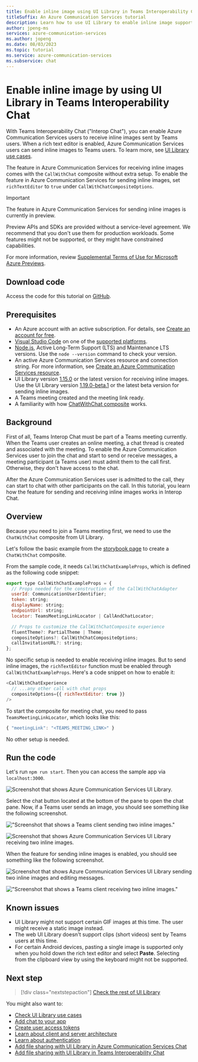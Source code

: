 ```yaml
---
title: Enable inline image using UI Library in Teams Interoperability Chat
titleSuffix: An Azure Communication Services tutorial
description: Learn how to use UI Library to enable inline image support in Teams Interoperability Chat.
author: jpeng-ms
services: azure-communication-services
ms.author: jopeng
ms.date: 08/03/2023
ms.topic: tutorial
ms.service: azure-communication-services
ms.subservice: chat
---
```


# Enable inline image by using UI Library in Teams Interoperability Chat

With Teams Interoperability Chat ("Interop Chat"), you can enable Azure Communication Services users to receive inline images sent by Teams users. When a rich text editor is enabled, Azure Communication Services users can send inline images to Teams users. To learn more, see [UI Library use cases](../concepts/ui-library/ui-library-use-cases.md).

The feature in Azure Communication Services for receiving inline images comes with the `CallWithChat` composite without extra setup. To enable the feature in Azure Communication Services for sending inline images, set `richTextEditor` to `true` under `CallWithChatCompositeOptions`.

> [!IMPORTANT]
> The feature in Azure Communication Services for sending inline images is currently in preview.
>
> Preview APIs and SDKs are provided without a service-level agreement. We recommend that you don't use them for production workloads. Some features might not be supported, or they might have constrained capabilities.
>
> For more information, review [Supplemental Terms of Use for Microsoft Azure Previews](https://azure.microsoft.com/support/legal/preview-supplemental-terms/).

## Download code

Access the code for this tutorial on [GitHub](https://github.com/Azure-Samples/communication-services-javascript-quickstarts/tree/main/ui-library-quickstart-teams-interop-meeting-chat).

## Prerequisites

- An Azure account with an active subscription. For details, see [Create an account for free](https://azure.microsoft.com/free/?WT.mc_id=A261C142F).
- [Visual Studio Code](https://code.visualstudio.com/) on one of the [supported platforms](https://code.visualstudio.com/docs/supporting/requirements#_platforms).
- [Node.js](https://nodejs.org/), Active Long-Term Support (LTS) and Maintenance LTS versions. Use the `node --version` command to check your version.
- An active Azure Communication Services resource and connection string. For more information, see [Create an Azure Communication Services resource](../quickstarts/create-communication-resource.md).
- UI Library version [1.15.0](https://www.npmjs.com/package/@azure/communication-react/v/1.15.0) or the latest version for receiving inline images. Use the UI Library version [1.19.0-beta.1](https://www.npmjs.com/package/@azure/communication-react/v/1.19.0-beta.1) or the latest beta version for sending inline images.
- A Teams meeting created and the meeting link ready.
- A familiarity with how [ChatWithChat composite](https://azure.github.io/communication-ui-library/?path=/docs/composites-call-with-chat-basicexample--basic-example) works.

## Background

First of all, Teams Interop Chat must be part of a Teams meeting currently. When the Teams user creates an online meeting, a chat thread is created and associated with the meeting. To enable the Azure Communication Services user to join the chat and start to send or receive messages, a meeting participant (a Teams user) must admit them to the call first. Otherwise, they don't have access to the chat.

After the Azure Communication Services user is admitted to the call, they can start to chat with other participants on the call. In this tutorial, you learn how the feature for sending and receiving inline images works in Interop Chat.

## Overview

Because you need to join a Teams meeting first, we need to use the `ChatWithChat` composite from UI Library.

Let's follow the basic example from the [storybook page](https://azure.github.io/communication-ui-library/?path=/docs/composites-call-with-chat-basicexample--basic-example) to create a `ChatWithChat` composite.

From the sample code, it needs `CallWithChatExampleProps`, which is defined as the following code snippet:

```js
export type CallWithChatExampleProps = {
  // Props needed for the construction of the CallWithChatAdapter
  userId: CommunicationUserIdentifier;
  token: string;
  displayName: string;
  endpointUrl: string;
  locator: TeamsMeetingLinkLocator | CallAndChatLocator;

  // Props to customize the CallWithChatComposite experience
  fluentTheme?: PartialTheme | Theme;
  compositeOptions?: CallWithChatCompositeOptions;
  callInvitationURL?: string;
};

```

No specific setup is needed to enable receiving inline images. But to send inline images, the `richTextEditor` function must be enabled through `CallWithChatExampleProps`. Here's a code snippet on how to enable it:

```js
<CallWithChatExperience
  // ...any other call with chat props
  compositeOptions={{ richTextEditor: true }}
/>

```

To start the composite for meeting chat, you need to pass `TeamsMeetingLinkLocator`, which looks like this:

```js
{ "meetingLink": "<TEAMS_MEETING_LINK>" }
```

No other setup is needed.

## Run the code

Let's run `npm run start`. Then you can access the sample app via `localhost:3000`.

![Screenshot that shows Azure Communication Services UI Library.](./media/inline-image-tutorial-interop-chat-0.png "Screenshot that shows Azure Communication Services UI Library.")

Select the chat button located at the bottom of the pane to open the chat pane. Now, if a Teams user sends an image, you should see something like the following screenshot.

!["Screenshot that shows a Teams client sending two inline images."](./media/inline-image-tutorial-interop-chat-1.png "Screenshot that shows a Teams client sending two inline images.")

![Screenshot that shows Azure Communication Services UI Library receiving two inline images.](./media/inline-image-tutorial-interop-chat-2.png "Screenshot that shows Azure Communication Services UI Library receiving two inline images.")

When the feature for sending inline images is enabled, you should see something like the following screenshot.

![Screenshot that shows Azure Communication Services UI Library sending two inline images and editing messages.](./media/inline-image-tutorial-interop-chat-3.png "Screenshot that shows Azure Communication Services UI Library sending two inline images and editing messages.")

!["Screenshot that shows a Teams client receiving two inline images."](./media/inline-image-tutorial-interop-chat-4.png "Screenshot that shows a Teams client receiving two inline images.")

## Known issues

* UI Library might not support certain GIF images at this time. The user might receive a static image instead.
* The web UI Library doesn't support clips (short videos) sent by Teams users at this time.
* For certain Android devices, pasting a single image is supported only when you hold down the rich text editor and select **Paste**. Selecting from the clipboard view by using the keyboard might not be supported.

## Next step

> [!div class="nextstepaction"]
> [Check the rest of UI Library](https://azure.github.io/communication-ui-library/)

You might also want to:

- [Check UI Library use cases](../concepts/ui-library/ui-library-use-cases.md)
- [Add chat to your app](../quickstarts/chat/get-started.md)
- [Create user access tokens](../quickstarts/identity/access-tokens.md)
- [Learn about client and server architecture](../concepts/identity-model#client-services-architecture)
- [Learn about authentication](../concepts/authentication.md)
- [Add file sharing with UI Library in Azure Communication Services Chat](./file-sharing-tutorial-acs-chat.md)
- [Add file sharing with UI Library in Teams Interoperability Chat](./file-sharing-tutorial-interop-chat.md)

